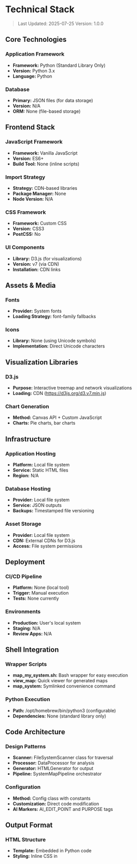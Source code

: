 # Technical Stack

> Last Updated: 2025-07-25
> Version: 1.0.0

## Core Technologies

### Application Framework
- **Framework:** Python (Standard Library Only)
- **Version:** Python 3.x
- **Language:** Python

### Database
- **Primary:** JSON files (for data storage)
- **Version:** N/A
- **ORM:** None (file-based storage)

## Frontend Stack

### JavaScript Framework
- **Framework:** Vanilla JavaScript
- **Version:** ES6+
- **Build Tool:** None (inline scripts)

### Import Strategy
- **Strategy:** CDN-based libraries
- **Package Manager:** None
- **Node Version:** N/A

### CSS Framework
- **Framework:** Custom CSS
- **Version:** CSS3
- **PostCSS:** No

### UI Components
- **Library:** D3.js (for visualizations)
- **Version:** v7 (via CDN)
- **Installation:** CDN links

## Assets & Media

### Fonts
- **Provider:** System fonts
- **Loading Strategy:** font-family fallbacks

### Icons
- **Library:** None (using Unicode symbols)
- **Implementation:** Direct Unicode characters

## Visualization Libraries

### D3.js
- **Purpose:** Interactive treemap and network visualizations
- **Loading:** CDN (https://d3js.org/d3.v7.min.js)

### Chart Generation
- **Method:** Canvas API + Custom JavaScript
- **Charts:** Pie charts, bar charts

## Infrastructure

### Application Hosting
- **Platform:** Local file system
- **Service:** Static HTML files
- **Region:** N/A

### Database Hosting
- **Provider:** Local file system
- **Service:** JSON outputs
- **Backups:** Timestamped file versioning

### Asset Storage
- **Provider:** Local file system
- **CDN:** External CDNs for D3.js
- **Access:** File system permissions

## Deployment

### CI/CD Pipeline
- **Platform:** None (local tool)
- **Trigger:** Manual execution
- **Tests:** None currently

### Environments
- **Production:** User's local system
- **Staging:** N/A
- **Review Apps:** N/A

## Shell Integration

### Wrapper Scripts
- **map_my_system.sh:** Bash wrapper for easy execution
- **view_map:** Quick viewer for generated maps
- **map_system:** Symlinked convenience command

### Python Execution
- **Path:** /opt/homebrew/bin/python3 (configurable)
- **Dependencies:** None (standard library only)

## Code Architecture

### Design Patterns
- **Scanner:** FileSystemScanner class for traversal
- **Processor:** DataProcessor for analysis
- **Generator:** HTMLGenerator for output
- **Pipeline:** SystemMapPipeline orchestrator

### Configuration
- **Method:** Config class with constants
- **Customization:** Direct code modification
- **AI Markers:** AI_EDIT_POINT and PURPOSE tags

## Output Format

### HTML Structure
- **Template:** Embedded in Python code
- **Styling:** Inline CSS in <style> tags
- **Scripts:** Inline JavaScript
- **Responsive:** Yes, with media queries

### Data Storage
- **Format:** JSON embedded in HTML
- **Location:** PROJECT_map/outputs/
- **Naming:** YYYY-MM-DD_HH-MM-SS_*.html

## Development Tools

### Code Style
- **Python:** PEP 8 compliant
- **Comments:** PURPOSE tags for AI understanding
- **Structure:** Class-based modular design

### Logging
- **Library:** Python logging module
- **Levels:** INFO, WARNING, ERROR
- **Output:** Console with color coding